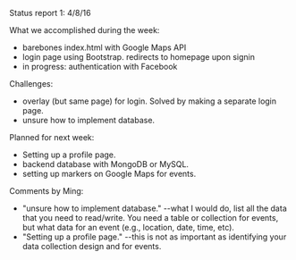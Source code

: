 Status report 1: 4/8/16

What we accomplished during the week:
* barebones index.html with Google Maps API
* login page using Bootstrap. redirects to homepage upon signin
* in progress: authentication with Facebook

Challenges:
* overlay (but same page) for login. Solved by making a separate login page.
* unsure how to implement database.

Planned for next week:
* Setting up a profile page.
* backend database with MongoDB or MySQL.
* setting up markers on Google Maps for events.

Comments by Ming:
* "unsure how to implement database." --what I would do, list all the data that you need to read/write.  You need a table or collection for events, but what data for an event (e.g., location, date, time, etc).
* "Setting up a profile page." --this is not as important as identifying your data collection design and for events.
